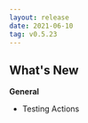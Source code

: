 ```yaml
---
layout: release
date: 2021-06-10
tag: v0.5.23
---
```


## What's New

**General**

- Testing Actions

